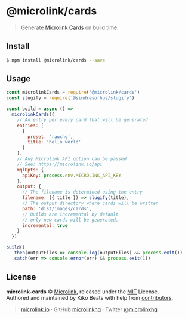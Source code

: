 # @microlink/cards

> Generate [Microlink Cards](https://cards.microlink.io) on build time.

## Install

```bash
$ npm install @microlink/cards --save
```

## Usage

```js
const microlinkCards = require('@microlink/cards')
const slugify = require('@sindresorhus/slugify')

const build = async () =>
  microlinkCards({
    // An entry per every card that will be generated
    entries: [
      {
        preset: 'rauchg',
        title: 'hello world'
      }
    ],
    // Any Microlink API option can be passed
    // See: https://microlink.io/api
    mqlOpts: {
      apiKey: process.env.MICROLINK_API_KEY
    },
    output: {
      // The filename is determined using the entry
      filename: ({ title }) => slugify(title),
      // The output directory where cards will be written
      path: 'dist/images/cards',
      // Builds are incremental by default
      // only new cards will be generated.
      incremental: true
    }
  })

build()
  .then(outputFiles => console.log(outputFiles) && process.exit())
  .catch(err => console.error(err) && process.exit(1))
```

## License

**microlink-cards** © [Microlink](https://microlink.io), released under the [MIT](https://github.com/microlinkhq/cards/blob/master/LICENSE.md) License.<br>
Authored and maintained by Kiko Beats with help from [contributors](https://github.com/microlinkhq/cards/contributors).

> [microlink.io](https://microlink.io) · GitHub [microlinkhq](https://github.com/microlinkhq) · Twitter [@microlinkhq](https://twitter.com/microlinkhq)
